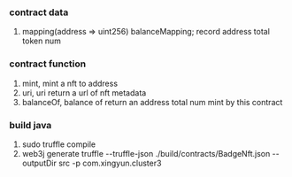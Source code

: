 ### contract data
1. mapping(address => uint256) balanceMapping; record address total token num

### contract function
1. mint, mint a nft to address
2. uri, uri return a url of nft metadata
3. balanceOf, balance of return an address total  num mint by this contract

### build java
1. sudo truffle compile
2. web3j generate truffle --truffle-json ./build/contracts/BadgeNft.json --outputDir src -p com.xingyun.cluster3